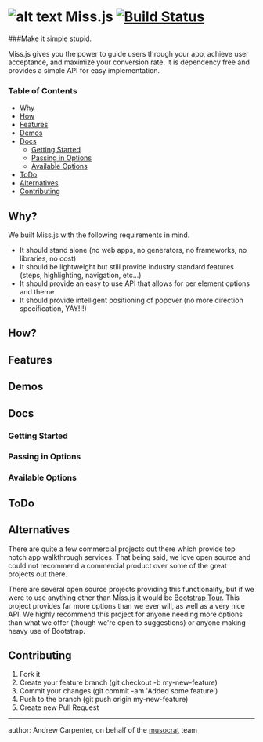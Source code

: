 ![alt text](http://musocrat.github.io/miss/img/miss.js-logo-100.png "Miss.js Logo") Miss.js [![Build Status](https://travis-ci.org/musocrat/miss.png)](https://travis-ci.org/musocrat/miss)
======================

###Make it simple stupid.

Miss.js gives you the power to guide users through your app, achieve user acceptance, and maximize your conversion rate. 
It is dependency free and provides a simple API for easy implementation. 

### Table of Contents
- [Why](#why)    
- [How](#how)    
- [Features](#features)  
- [Demos](#demos)
- [Docs](#docs)
  - [Getting Started](#getting-started)    
  - [Passing in Options](#passing-in-options)    
  - [Available Options](#available-options)
- [ToDo](#todo) 
- [Alternatives](#alternatives)  
- [Contributing](#contributing)        

Why?
----
We built Miss.js with the following requirements in mind.

- It should stand alone (no web apps, no generators, no frameworks, no libraries, no cost)
- It should be lightweight but still provide industry standard features (steps, highlighting, navigation, etc...)
- It should provide an easy to use API that allows for per element options and theme
- It should provide intelligent positioning of popover (no more direction specification, YAY!!!)

How?
----
<!--
Simple. Add the js to your project (along with jQuery), add the appropriate data atrributes 
like so `data-video-id="y-XbTtgr8J8uU"`, then initialize on the target and enjoy your video 
lightbox / popover enhanced element!
-->

Features
----
<!--
- Simple access to all embed API options for both providers
- Lots of options to customize and beautify your lightboxes
- Intelligent popover auto positioning gravitates to page center
- Lazy loading of videos prevents slow page load due to video embeds
- Rick Roll with ease (don't pass video id, add rick_roll option to prevent closing)
-->

Demos
----
<!--
Check the [GH Project Page](http://musocrat.github.io/jquery-video-lightning/) for demos.
-->

Docs
----

### Getting Started
<!--
**i.**  Add script where you desire *(bottom of body is recommended)*
```html
<script src="javascripts/jquery-video-lightning.js"></script>
```
**ii.** Add vendor prefixed video id to target element *(i.e. Youtube:* `data-video-id="y-PKffm2uI4dk"`, 
*Vimeo:* `data-video-id="v-29749357"`)
```html
<span class="video-link" data-video-id="y-PKffm2uI4dk">Youtube</span>
```
**iii.**  Initialize it on the desired elements with any options you please 
*(options can also be passed as data attributes)*
```html
<script>
    $(function() {
        $(".video-link").jqueryVideoLightning({
            autoplay: 1,
            color: "white"
        });
    });
</script>
```
-->

### Passing in Options
<!--
Options can be passed in either of two ways. They can be passed in the initialization like so:
```javascript
$(function() {
    $(".video-link").jqueryVideoLightning({
        width: "1280px",
        height: "720px",
        autoplay: 1
    });
});
```
Or they can be passed as data attributes: *(Note that data attributes are all prefixed with 
`data-video` and underscored options should be dashed instead in data attributes. 
So `start_time` becomes `data-video-start-time`)*
```html
<div class="video-link" data-video-id="y-PKffm2uI4dk" data-video-width="1280px" 
data-video-height="720px" data-video-autoplay="1" ></div>
```
-->

### Available Options
<!--
jQuery Video Lightning exposes all available basic API options for both Youtube and Vimeo. 
There are also a number of effect and behavior options that are available. The following 
is the current list of available options.

- **width** *(default="640px")*
	Y&V: video width in px
- **height** *(default="390px")*
	Y&V: video height in px
- **autoplay** *(default=0)*
	Y&V: start playback immediately (0,1)
- **autohide** *(default=2)*
	Y: auto hide controls after video load (0,1,2)
- **controls** *(default=1)*
	Y: display controls (0,1,2)
- **iv_load_policy** *(default=1)*
	Y: display annotations (1,3)
- **loop** *(default=0)*
	Y&V: loop video playback (0,1)
- **modestbranding** *(default=0)*
	Y: hide large Youtube logo (0,1)
- **playlist** *(default="")*
	Y: comma-separated list of video IDs to play (ex. "WkgWvaFrJv8,VZPxHUpdAGw")
- **related** *(default=0)*
	Y: show related videos when playback is finished (0,1)
- **showinfo** *(default=1)*
	Y: display title, uploader (0,1)  V: display title (0,1)
- **start_time** *(default=0)*
	Y: playback start position in seconds (ex. "132" starts at 2mins, 12secs)
- **theme** *(default="dark")*
	Y: player theme ("dark","light")
- **color** *(default="")*
	Y: player controls color ("red","white") V: player controls color (hex code default is "#00adef")
- **byline** *(default=1)*
	V: display byline (0,1)
- **portrait** *(default=1)*
	V: display user's portrait (0,1)
- **ease_in** *(default=300)*
	Time in ms of lightbox fade in
- **ease_out** *(default=1)*
	Time in ms of lightbox fade out
- **z_index** *(default=21000)*
	Z-index of page overlay
- **backdrop_color** *(default="#000")*
	Color of page overlay
- **backdrop_opacity** *(default=1)*
	Opacity of page overlay
- **glow** *(default=0)*
	Glow around video frame
- **glow_color** *(default="#fff")*
	Glow color around video frame
- **rick_roll** *(default=0)*
	Make video un-closable (0,1)
- **cover** *(default=0)*
	Display cover image (0,1)
- **popover** *(default=0)*
	Open in popover instead of lightbox (0,1)
- **popover_x** *(default="auto")*
	X position of popover ("auto","left","center","right")
- **popover_y** *(default="auto")*
	Y position of popover ("auto","top","center","bottom")
-->

ToDo
----
<!--
1. Add auto close option
-->

Alternatives
----
There are quite a few commercial projects out there which provide top notch app walkthrough services. 
That being said, we love open source and could not recommend a commercial product over some 
of the great projects out there.
 
There are several open source projects providing this functionality, but if we were to use anything other than Miss.js
it would be [Bootstrap Tour](http://bootstraptour.com). This project provides far more options than we ever will, 
as well as a very nice API. We highly recommend this project for anyone needing more options than what we offer 
(though we're open to suggestions) or anyone making heavy use of Bootstrap.

Contributing
----
1. Fork it
2. Create your feature branch (git checkout -b my-new-feature)
3. Commit your changes (git commit -am 'Added some feature')
4. Push to the branch (git push origin my-new-feature)
5. Create new Pull Request


----
author: Andrew Carpenter, on behalf of the [musocrat](http://www.musocrat.com) team
